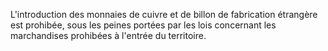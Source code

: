 L'introduction des monnaies de cuivre et de billon de fabrication étrangère est prohibée, sous les peines portées par les lois concernant les marchandises prohibées à l'entrée du territoire.

